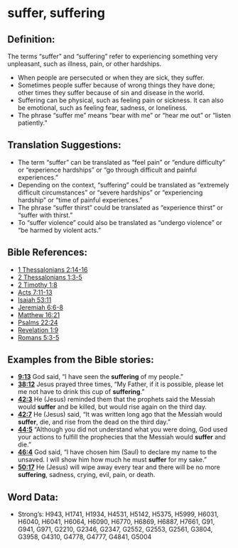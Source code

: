 # suffer, suffering

## Definition:

The terms “suffer” and “suffering” refer to experiencing something very unpleasant, such as illness, pain, or other hardships.

* When people are persecuted or when they are sick, they suffer.
* Sometimes people suffer because of wrong things they have done; other times they suffer because of sin and disease in the world.
* Suffering can be physical, such as feeling pain or sickness. It can also be emotional, such as feeling fear, sadness, or loneliness.
* The phrase “suffer me” means “bear with me” or “hear me out” or “listen patiently.”

## Translation Suggestions:

* The term “suffer” can be translated as “feel pain” or “endure difficulty” or “experience hardships” or “go through difficult and painful experiences.”
* Depending on the context, “suffering” could be translated as “extremely difficult circumstances” or “severe hardships” or “experiencing hardship” or “time of painful experiences.”
* The phrase “suffer thirst” could be translated as “experience thirst” or “suffer with thirst.”
* To “suffer violence” could also be translated as “undergo violence” or “be harmed by violent acts.”

## Bible References:

* [1 Thessalonians 2:14-16](rc://en/tn/help/1th/02/14)
* [2 Thessalonians 1:3-5](rc://en/tn/help/2th/01/03)
* [2 Timothy 1:8](rc://en/tn/help/2ti/01/08)
* [Acts 7:11-13](rc://en/tn/help/act/07/11)
* [Isaiah 53:11](rc://en/tn/help/isa/53/11)
* [Jeremiah 6:6-8](rc://en/tn/help/jer/06/06)
* [Matthew 16:21](rc://en/tn/help/mat/16/21)
* [Psalms 22:24](rc://en/tn/help/psa/022/24)
* [Revelation 1:9](rc://en/tn/help/rev/01/09)
* [Romans 5:3-5](rc://en/tn/help/rom/05/03)

## Examples from the Bible stories:

* __[9:13](rc://en/tn/help/obs/09/13)__ God said, “I have seen the __suffering__ of my people.”
* __[38:12](rc://en/tn/help/obs/38/12)__ Jesus prayed three times, “My Father, if it is possible, please let me not have to drink this cup of __suffering__.”
* __[42:3](rc://en/tn/help/obs/42/03)__ He (Jesus) reminded them that the prophets said the Messiah would __suffer__ and be killed, but would rise again on the third day.
* __[42:7](rc://en/tn/help/obs/42/07)__ He (Jesus) said, “It was written long ago that the Messiah would __suffer__, die, and rise from the dead on the third day.”
* __[44:5](rc://en/tn/help/obs/44/05)__ “Although you did not understand what you were doing, God used your actions to fulfill the prophecies that the Messiah would __suffer__ and die.”
* __[46:4](rc://en/tn/help/obs/46/04)__ God said, “I have chosen him (Saul) to declare my name to the unsaved. I will show him how much he must __suffer__ for my sake.”
* __[50:17](rc://en/tn/help/obs/50/17)__ He (Jesus) will wipe away every tear and there will be no more __suffering__, sadness, crying, evil, pain, or death.

## Word Data:

* Strong’s: H943, H1741, H1934, H4531, H5142, H5375, H5999, H6031, H6040, H6041, H6064, H6090, H6770, H6869, H6887, H7661, G91, G941, G971, G2210, G2346, G2347, G2552, G2553, G2561, G3804, G3958, G4310, G4778, G4777, G4841, G5004
